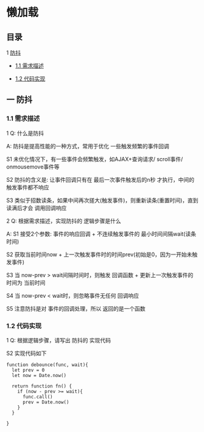 ﻿# 懒加载

## 目录

1 [防抖](#1)

  - [1.1 需求描述](#1.1)

  - [1.2 代码实现](#1.2)


## <span id="1">一  防抖 </span>

### <span id="2.1"> 1.1 需求描述 </span>

1 Q: 什么是防抖

A: 防抖是提高性能的一种方式，常用于优化 一些触发频繁的事件回调

S1 未优化情况下，有一些事件会频繁触发，如AJAX+查询请求/ scroll事件/ onmousemove事件等

S2 防抖的含义是: 让事件回调只有在 最后一次事件触发后的n秒 才执行，中间的触发事件都不响应

S3 类似于招数读条，如果中间再次搓大(触发事件)，则重新读条(重置时间)，直到读满后才会 调用回调响应


2 Q: 根据需求描述，实现防抖的 逻辑步骤是什么

A: S1 接受2个参数: 事件的响应回调 + 不连续触发事件的 最小时间间隔wait(读条时间)

S2 获取当前时间now + 上一次触发事件时的时间prev(初始是0，因为一开始未触发事件)

S3 当 now-prev > wait间隔时间时，则触发 回调函数 + 更新上一次触发事件的时间为 当前时间

S4 当 now-prev < wait时，则忽略事件无任何 回调响应

S5 注意防抖是对 事件的回调处理，所以 返回的是一个函数



### <span id="1.2"> 1.2 代码实现 </span>

1 Q: 根据逻辑步骤，请写出 防抖的 实现代码

S2 实现代码如下

```
function debounce(func, wait){
  let prev = 0
  let now = Date.now()

  return function fn() {
    if (now - prev >= wait){
      func.call()
      prev = Date.now()
    }
  }

}
```




